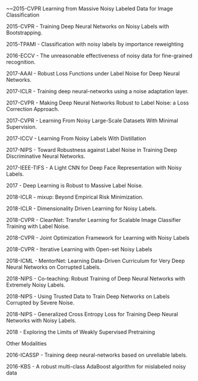 ~~2015-CVPR Learning from Massive Noisy Labeled Data for Image Classification

2015-CVPR - Training Deep Neural Networks on Noisy Labels with Bootstrapping.

2015-TPAMI - Classification with noisy labels by importance reweighting

2016-ECCV - The unreasonable effectiveness of noisy data for fine-grained recognition.

2017-AAAI - Robust Loss Functions under Label Noise for Deep Neural Networks.

2017-ICLR - Training deep neural-networks using a noise adaptation layer.

2017-CVPR - Making Deep Neural Networks Robust to Label Noise: a Loss Correction Approach.

2017-CVPR - Learning From Noisy Large-Scale Datasets With Minimal Supervision.

2017-ICCV - Learning From Noisy Labels With Distillation

2017-NIPS - Toward Robustness against Label Noise in Training Deep Discriminative Neural Networks.

2017-IEEE-TIFS - A Light CNN for Deep Face Representation with Noisy Labels.

2017 - Deep Learning is Robust to Massive Label Noise.

2018-ICLR - mixup: Beyond Empirical Risk Minimization.

2018-ICLR - Dimensionality Driven Learning for Noisy Labels.

2018-CVPR - CleanNet: Transfer Learning for Scalable Image Classifier Training with Label Noise.

2018-CVPR - Joint Optimization Framework for Learning with Noisy Labels

2018-CVPR - Iterative Learning with Open-set Noisy Labels

2018-ICML - MentorNet: Learning Data-Driven Curriculum for Very Deep Neural Networks on Corrupted Labels.

2018-NIPS - Co-teaching: Robust Training of Deep Neural Networks with Extremely Noisy Labels.

2018-NIPS - Using Trusted Data to Train Deep Networks on Labels Corrupted by Severe Noise.

2018-NIPS - Generalized Cross Entropy Loss for Training Deep Neural Networks with Noisy Labels.

2018 - Exploring the Limits of Weakly Supervised Pretraining

Other Modalities

2016-ICASSP - Training deep neural-networks based on unreliable labels.

2016-KBS - A robust multi-class AdaBoost algorithm for mislabeled noisy data

